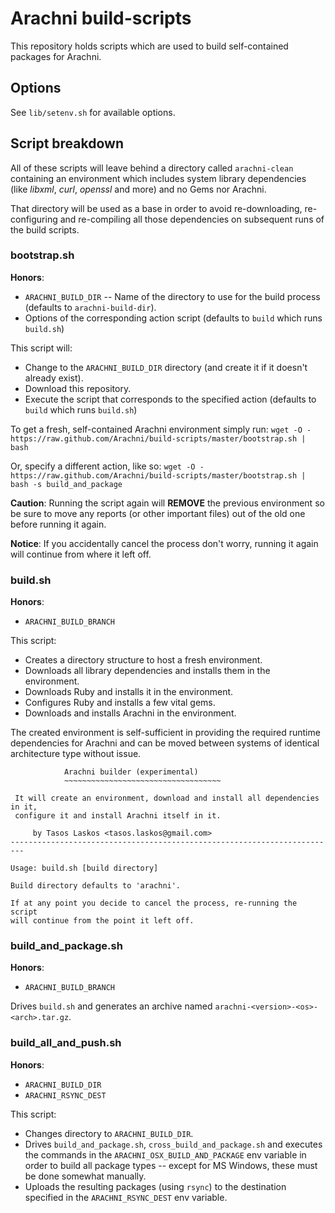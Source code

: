 # Arachni build-scripts

This repository holds scripts which are used to build self-contained packages for Arachni.

## Options

See ```lib/setenv.sh``` for available options.

## Script breakdown

All of these scripts will leave behind a directory called ```arachni-clean```
containing an environment which includes system library dependencies
(like _libxml_, _curl_, _openssl_ and more) and no Gems nor Arachni.

That directory will be used as a base in order to avoid re-downloading,
re-configuring and re-compiling all those dependencies on subsequent runs of
the build scripts.

### bootstrap.sh

**Honors**:

* ```ARACHNI_BUILD_DIR``` -- Name of the directory to use for the build process (defaults to ```arachni-build-dir```).
* Options of the corresponding action script (defaults to ```build``` which runs ```build.sh```)

This script will:

* Change to the ```ARACHNI_BUILD_DIR``` directory (and create it if it doesn't already exist).
* Download this repository.
* Execute the script that corresponds to the specified action (defaults to ```build``` which runs ```build.sh```)
 
To get a fresh, self-contained Arachni environment simply run:
```wget -O - https://raw.github.com/Arachni/build-scripts/master/bootstrap.sh | bash```

Or, specify a different action, like so:
```wget -O - https://raw.github.com/Arachni/build-scripts/master/bootstrap.sh | bash -s build_and_package```

**Caution**: Running the script again will **REMOVE** the previous environment
so be sure to move any reports (or other important files) out of the old one
before running it again.

**Notice**: If you accidentally cancel the process don't worry, running it again
will continue from where it left off.

### build.sh

**Honors**:

* ```ARACHNI_BUILD_BRANCH```

This script:

* Creates a directory structure to host a fresh environment.
* Downloads all library dependencies and installs them in the environment.
* Downloads Ruby and installs it in the environment.
* Configures Ruby and installs a few vital gems.
* Downloads and installs Arachni in the environment.

The created environment is self-sufficient in providing the required runtime
dependencies for Arachni and can be moved between systems of identical
architecture type without issue.

```
            Arachni builder (experimental)
            ~~~~~~~~~~~~~~~~~~~~~~~~~~~~~~~~~~~

 It will create an environment, download and install all dependencies in it,
 configure it and install Arachni itself in it.

     by Tasos Laskos <tasos.laskos@gmail.com>
-------------------------------------------------------------------------

Usage: build.sh [build directory]

Build directory defaults to 'arachni'.

If at any point you decide to cancel the process, re-running the script
will continue from the point it left off.
```

### build_and_package.sh

**Honors**:

* ```ARACHNI_BUILD_BRANCH```

Drives ```build.sh``` and generates an archive named ```arachni-<version>-<os>-<arch>.tar.gz```.

### build_all_and_push.sh

**Honors**:

* ```ARACHNI_BUILD_DIR```
* ```ARACHNI_RSYNC_DEST```

This script:

* Changes directory to ```ARACHNI_BUILD_DIR```.
* Drives ```build_and_package.sh```, ```cross_build_and_package.sh``` and executes
    the commands in the ```ARACHNI_OSX_BUILD_AND_PACKAGE``` env variable in order
    to build all package types -- except for MS Windows, these must be done somewhat manually.
* Uploads the resulting packages (using ```rsync```) to the destination specified
    in the ```ARACHNI_RSYNC_DEST``` env variable.
